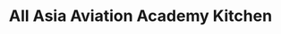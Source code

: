 ---
title: "All Asia Aviation Academy Kitchen"
url: /iba/all-asia-aviation-academy-kitchen/
shop: kitchen
---